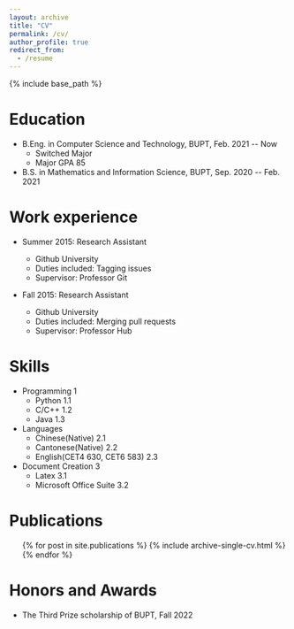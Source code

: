 ```yaml
---
layout: archive
title: "CV"
permalink: /cv/
author_profile: true
redirect_from:
  - /resume
---
```


{% include base_path %}

Education
======
* B.Eng. in Computer Science and Technology, BUPT, Feb. 2021 -- Now
  * Switched Major
  * Major GPA 85
* B.S. in Mathematics and Information Science, BUPT, Sep. 2020 -- Feb. 2021

Work experience
======
* Summer 2015: Research Assistant
  * Github University
  * Duties included: Tagging issues
  * Supervisor: Professor Git

* Fall 2015: Research Assistant
  * Github University
  * Duties included: Merging pull requests
  * Supervisor: Professor Hub
  
Skills
======
* Programming 1
  * Python 1.1
  * C/C++ 1.2
  * Java 1.3 
* Languages
  * Chinese(Native) 2.1
  * Cantonese(Native) 2.2
  * English(CET4 630, CET6 583) 2.3
* Document Creation 3
  * Latex 3.1
  * Microsoft Office Suite 3.2

Publications
======
  <ul>{% for post in site.publications %}
    {% include archive-single-cv.html %}
  {% endfor %}</ul>
  
  
Honors and Awards
======
* The Third Prize scholarship of BUPT, Fall 2022

